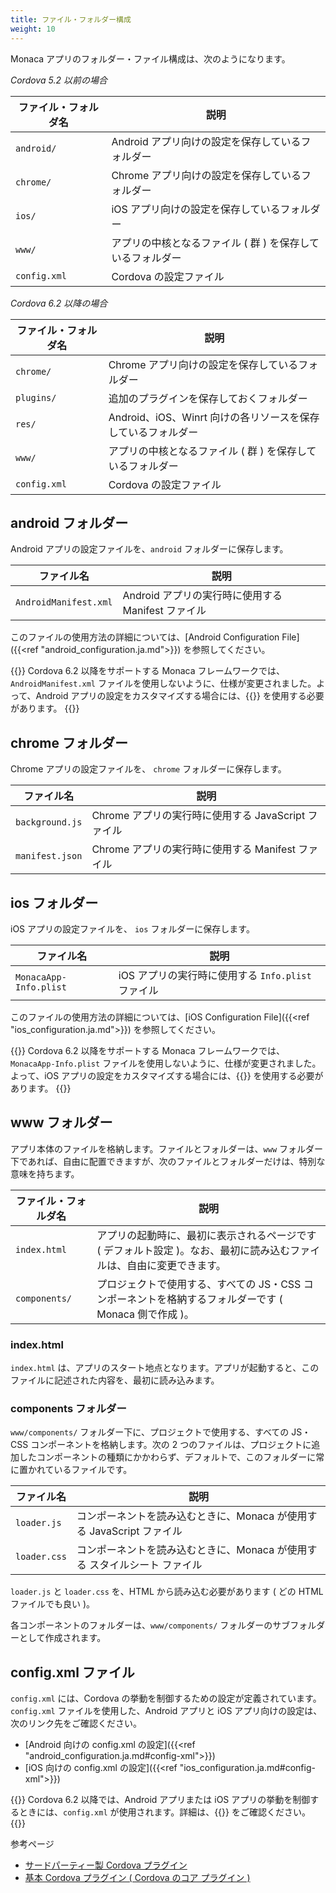 ```yaml
---
title: ファイル・フォルダー構成
weight: 10
---
```


Monaca アプリのフォルダー・ファイル構成は、次のようになります。

*Cordova 5.2 以前の場合*

| ファイル・フォルダ名 | 説明 |
|------------------|-------------|
| `android/` | 	Android アプリ向けの設定を保存しているフォルダー |
| `chrome/` | Chrome アプリ向けの設定を保存しているフォルダー |
| `ios/` | iOS アプリ向けの設定を保存しているフォルダー |
| `www/` | アプリの中核となるファイル ( 群 ) を保存しているフォルダー |
| `config.xml` | Cordova の設定ファイル |

*Cordova 6.2 以降の場合*

| ファイル・フォルダ名 | 説明 |
|------------------|-------------|
| `chrome/` | Chrome アプリ向けの設定を保存しているフォルダー |
| `plugins/` | 追加のプラグインを保存しておくフォルダー |
| `res/` | Android、iOS、Winrt 向けの各リソースを保存しているフォルダー |
| `www/` | アプリの中核となるファイル ( 群 ) を保存しているフォルダー |
| `config.xml` | Cordova の設定ファイル |

android フォルダー
------------------

Android アプリの設定ファイルを、`android` フォルダーに保存します。

| ファイル名 | 説明 |
|----------|-------------|
| `AndroidManifest.xml` | Android アプリの実行時に使用する Manifest ファイル |

このファイルの使用方法の詳細については、[Android Configuration File]({{<ref "android_configuration.ja.md">}}) を参照してください。

{{<note>}}
Cordova 6.2 以降をサポートする Monaca
フレームワークでは、<code>AndroidManifest.xml</code>
ファイルを使用しないように、仕様が変更されました。よって、Android
アプリの設定をカスタマイズする場合には、{{<link href="/ja/reference/third_party_phonegap/custom_config/" title="Custom Config プラグイン">}}
を使用する必要があります。
{{</note>}}

chrome フォルダー
-----------------

Chrome アプリの設定ファイルを、 `chrome` フォルダーに保存します。

| ファイル名 | 説明 |
|----------|-------------|
| `background.js` | Chrome アプリの実行時に使用する JavaScript ファイル |
| `manifest.json` | Chrome アプリの実行時に使用する Manifest ファイル |

ios フォルダー
--------------

iOS アプリの設定ファイルを、 `ios` フォルダーに保存します。

| ファイル名 | 説明 |
|----------|-------------|
| `MonacaApp-Info.plist`  | iOS アプリの実行時に使用する `Info.plist` ファイル

このファイルの使用方法の詳細については、[iOS Configuration File]({{<ref "ios_configuration.ja.md">}}) を参照してください。

{{<note>}}
Cordova 6.2 以降をサポートする Monaca
フレームワークでは、<code>MonacaApp-Info.plist</code>
ファイルを使用しないように、仕様が変更されました。よって、iOS
アプリの設定をカスタマイズする場合には、{{<link href="/ja/reference/third_party_phonegap/custom_config/" title="Custom Config プラグイン">}}
を使用する必要があります。
{{</note>}}

www フォルダー
--------------

アプリ本体のファイルを格納します。ファイルとフォルダーは、`www`
フォルダー下であれば、自由に配置できますが、次のファイルとフォルダーだけは、特別な意味を持ちます。

| ファイル・フォルダ名 | 説明 |
|------------------|-------------|
| `index.html` | アプリの起動時に、最初に表示されるページです ( デフォルト設定 )。なお、最初に読み込むファイルは、自由に変更できます。 |
| `components/` | プロジェクトで使用する、すべての JS・CSS コンポーネントを格納するフォルダーです ( Monaca 側で作成 )。 | 

### index.html

`index.html` は、アプリのスタート地点となります。アプリが起動すると、このファイルに記述された内容を、最初に読み込みます。

### components フォルダー

`www/components/` フォルダー下に、プロジェクトで使用する、すべての
JS・CSS コンポーネントを格納します。次の 2
つのファイルは、プロジェクトに追加したコンポーネントの種類にかかわらず、デフォルトで、このフォルダーに常に置かれているファイルです。

| ファイル名 | 説明 |
|----------|-------------|
| `loader.js` | コンポーネントを読み込むときに、Monaca が使用する JavaScript ファイル |
| `loader.css` | コンポーネントを読み込むときに、Monaca が使用する スタイルシート ファイル |

`loader.js` と `loader.css` を、HTML から読み込む必要があります ( どの HTML ファイルでも良い )。

各コンポーネントのフォルダーは、`www/components/`
フォルダーのサブフォルダーとして作成されます。

config.xml ファイル
-------------------

`config.xml` には、Cordova
の挙動を制御するための設定が定義されています。`config.xml`
ファイルを使用した、Android アプリと iOS
アプリ向けの設定は、次のリンク先をご確認ください。

-   [Android 向けの config.xml の設定]({{<ref "android_configuration.ja.md#config-xml">}})
-   [iOS 向けの config.xml の設定]({{<ref "ios_configuration.ja.md#config-xml">}})

{{<note>}}
Cordova 6.2 以降では、Android アプリまたは iOS
アプリの挙動を制御するときには、<code>config.xml</code>
が使用されます。詳細は、{{<link href="/ja/reference/third_party_phonegap/custom_config/" title="Custom Config プラグイン">}} をご確認ください。
{{</note>}}

参考ページ

- [サードパーティー製 Cordova プラグイン](/ja/reference/third_party_phonegap/)
- [基本 Cordova プラグイン ( Cordova のコア プラグイン )](ja/reference/cordova_6.5/)